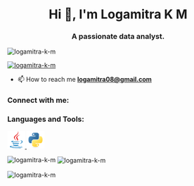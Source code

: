 <h1 align="center">Hi 👋, I'm Logamitra K M</h1>
<h3 align="center">A passionate data analyst.</h3>

<p align="left"> <img src="https://komarev.com/ghpvc/?username=logamitra-k-m&label=Profile%20views&color=0e75b6&style=flat" alt="logamitra-k-m" /> </p>

<p align="left"> <a href="https://github.com/ryo-ma/github-profile-trophy"><img src="https://github-profile-trophy.vercel.app/?username=logamitra-k-m" alt="logamitra-k-m" /></a> </p>

- 📫 How to reach me **logamitra08@gmail.com**

<h3 align="left">Connect with me:</h3>
<p align="left">
</p>

<h3 align="left">Languages and Tools:</h3>
<p align="left"> <a href="https://www.java.com" target="_blank" rel="noreferrer"> <img src="https://raw.githubusercontent.com/devicons/devicon/master/icons/java/java-original.svg" alt="java" width="40" height="40"/> </a> <a href="https://www.python.org" target="_blank" rel="noreferrer"> <img src="https://raw.githubusercontent.com/devicons/devicon/master/icons/python/python-original.svg" alt="python" width="40" height="40"/> </a> </p>

<p><img align="left" src="https://github-readme-stats.vercel.app/api/top-langs?username=logamitra-k-m&show_icons=true&locale=en&layout=compact" alt="logamitra-k-m" /></p>

<p>&nbsp;<img align="center" src="https://github-readme-stats.vercel.app/api?username=logamitra-k-m&show_icons=true&locale=en" alt="logamitra-k-m" /></p>

<p><img align="center" src="https://github-readme-streak-stats.herokuapp.com/?user=logamitra-k-m&" alt="logamitra-k-m" /></p>

